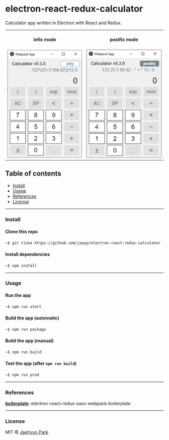 # electron-react-redux-calculator
Calculator app written in Electron with React and Redux.

<table align="center">
<tr>
<td height='20' align="center"><h4>infix mode</h4></td>
<td align="center"><h4>postfix mode</h4></td>
</tr>
<tr>
<td><img src="./docs/images/calculator-infix-electron.png"></td>
<td><img src="./docs/images/calculator-postfix-electron.png"></td>
</table>

## Table of contents

* [Install](#install)
* [Usage](#usage)
* [References](#references)
* [License](#license)

---  

### Install

#### Clone this repo

```bash
~$ git clone https://github.com/jaeyp/electron-react-redux-calculator
```

#### Install dependencies

```bash
~$ npm install
```

---  

### Usage

#### Run the app

```bash
~$ npm run start
```

#### Build the app (automatic)

```bash
~$ npm run package
```

#### Build the app (manual)

```bash
~$ npm run build
```

#### Test the app (after `npm run build`)

```bash
~$ npm run prod
```

---  

### References
**[boilerplate](https://github.com/jaeyp/electron-react-redux-sass-webpack-boilerplate):** electron-react-redux-sass-webpack-boilerplate 

---  

### License

MIT © [Jaehyun Park](https://portfolio.jaeyp.xyz).
